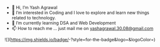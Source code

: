 - 👋 Hi, I’m Yash Agrawal
- 👀 I’m interested in Coding and I love to explore and learn new things related to technology.
- 🌱 I’m currently learning DSA and Web Development
- 📫 How to reach me ... just mail me on yashagrawal.30.08@gmail.com

![<Badge Name>](https://img.shields.io/badge/<Badge Text>-<Background Color>?style=for-the-badge&logo=<Icon Name>&logoColor=<Logo Color>)


<!---
Yash-007/Yash-007 is a ✨ special ✨ repository because its `README.md` (this file) appears on your GitHub profile.
You can click the Preview link to take a look at your changes.
--->
